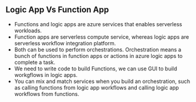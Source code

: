 ## Logic App Vs Function App

- Functions and logic apps are azure services that enables serverless workloads.
- Function apps are serverless compute service, whereas logic apps are serverless workflow integration platform.
- Both can be used to perform orchestrations. Orchestration means a bunch of functions in function apps or actions in azure logic apps to complete a task.
- We need to write code to build Functions, we can use GUI to build workgflows in logic apps.
- You can mix and match services when you build an orchestration, such as calling functions from logic app workflows and calling logic app workflows from functions.
